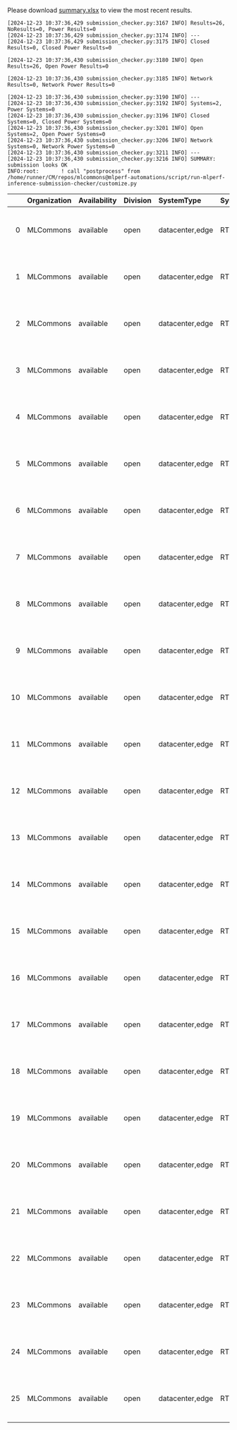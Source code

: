 Please download [summary.xlsx](summary.xlsx) to view the most recent results. 
 ```
[2024-12-23 10:37:36,429 submission_checker.py:3167 INFO] Results=26, NoResults=0, Power Results=0
[2024-12-23 10:37:36,429 submission_checker.py:3174 INFO] ---
[2024-12-23 10:37:36,429 submission_checker.py:3175 INFO] Closed Results=0, Closed Power Results=0

[2024-12-23 10:37:36,430 submission_checker.py:3180 INFO] Open Results=26, Open Power Results=0

[2024-12-23 10:37:36,430 submission_checker.py:3185 INFO] Network Results=0, Network Power Results=0

[2024-12-23 10:37:36,430 submission_checker.py:3190 INFO] ---
[2024-12-23 10:37:36,430 submission_checker.py:3192 INFO] Systems=2, Power Systems=0
[2024-12-23 10:37:36,430 submission_checker.py:3196 INFO] Closed Systems=0, Closed Power Systems=0
[2024-12-23 10:37:36,430 submission_checker.py:3201 INFO] Open Systems=2, Open Power Systems=0
[2024-12-23 10:37:36,430 submission_checker.py:3206 INFO] Network Systems=0, Network Power Systems=0
[2024-12-23 10:37:36,430 submission_checker.py:3211 INFO] ---
[2024-12-23 10:37:36,430 submission_checker.py:3216 INFO] SUMMARY: submission looks OK
INFO:root:       ! call "postprocess" from /home/runner/CM/repos/mlcommons@mlperf-automations/script/run-mlperf-inference-submission-checker/customize.py

```

|    | Organization   | Availability   | Division   | SystemType      | SystemName   | Platform                                                       | Model        | MlperfModel   | Scenario     |       Result | Accuracy              |   number_of_nodes | host_processor_model_name            |   host_processors_per_node |   host_processor_core_count | accelerator_model_name   |   accelerators_per_node | Location                                                                                                        | framework   | operating_system                                |   notes |   compliance |   errors | version   |   inferred | has_power   | Units        | weight_data_types   |
|---:|:---------------|:---------------|:-----------|:----------------|:-------------|:---------------------------------------------------------------|:-------------|:--------------|:-------------|-------------:|:----------------------|------------------:|:-------------------------------------|---------------------------:|----------------------------:|:-------------------------|------------------------:|:----------------------------------------------------------------------------------------------------------------|:------------|:------------------------------------------------|--------:|-------------:|---------:|:----------|-----------:|:------------|:-------------|:--------------------|
|  0 | MLCommons      | available      | open       | datacenter,edge | RTX4090x2    | RTX4090x2-nvidia_original-gpu-tensorrt-vdefault-default_config | resnet50     | resnet        | MultiStream  |     0.502795 | acc: 76.064           |                 1 | Intel(R) Xeon(R) w7-2495X            |                          1 |                          24 | NVIDIA GeForce RTX 4090  |                       2 | open/MLCommons/results/RTX4090x2-nvidia_original-gpu-tensorrt-vdefault-default_config/resnet50/multistream      | TensorRT    | Ubuntu 20.04 (linux-6.8.0-49-generic-glibc2.31) |     nan |            1 |        0 | v5.0      |          0 | False       | Latency (ms) | int8                |
|  1 | MLCommons      | available      | open       | datacenter,edge | RTX4090x2    | RTX4090x2-nvidia_original-gpu-tensorrt-vdefault-default_config | resnet50     | resnet        | Server       | 73744        | acc: 76.078           |                 1 | Intel(R) Xeon(R) w7-2495X            |                          1 |                          24 | NVIDIA GeForce RTX 4090  |                       2 | open/MLCommons/results/RTX4090x2-nvidia_original-gpu-tensorrt-vdefault-default_config/resnet50/server           | TensorRT    | Ubuntu 20.04 (linux-6.8.0-49-generic-glibc2.31) |     nan |            1 |        0 | v5.0      |          0 | False       | Queries/s    | int8                |
|  2 | MLCommons      | available      | open       | datacenter,edge | RTX4090x2    | RTX4090x2-nvidia_original-gpu-tensorrt-vdefault-default_config | resnet50     | resnet        | SingleStream |     0.303433 | acc: 76.064           |                 1 | Intel(R) Xeon(R) w7-2495X            |                          1 |                          24 | NVIDIA GeForce RTX 4090  |                       2 | open/MLCommons/results/RTX4090x2-nvidia_original-gpu-tensorrt-vdefault-default_config/resnet50/singlestream     | TensorRT    | Ubuntu 20.04 (linux-6.8.0-49-generic-glibc2.31) |     nan |            1 |        0 | v5.0      |          0 | False       | Latency (ms) | int8                |
|  3 | MLCommons      | available      | open       | datacenter,edge | RTX4090x2    | RTX4090x2-nvidia_original-gpu-tensorrt-vdefault-default_config | resnet50     | resnet        | Offline      | 88086.9      | acc: 76.078           |                 1 | Intel(R) Xeon(R) w7-2495X            |                          1 |                          24 | NVIDIA GeForce RTX 4090  |                       2 | open/MLCommons/results/RTX4090x2-nvidia_original-gpu-tensorrt-vdefault-default_config/resnet50/offline          | TensorRT    | Ubuntu 20.04 (linux-6.8.0-49-generic-glibc2.31) |     nan |            1 |        0 | v5.0      |          0 | False       | Samples/s    | int8                |
|  4 | MLCommons      | available      | open       | datacenter,edge | RTX4090x2    | RTX4090x2-nvidia_original-gpu-tensorrt-vdefault-default_config | bert-99.9    | bert-99.9     | SingleStream |     2.17312  | F1: 90.88109554940347 |                 1 | Intel(R) Xeon(R) w7-2495X            |                          1 |                          24 | NVIDIA GeForce RTX 4090  |                       2 | open/MLCommons/results/RTX4090x2-nvidia_original-gpu-tensorrt-vdefault-default_config/bert-99.9/singlestream    | TensorRT    | Ubuntu 20.04 (linux-6.8.0-49-generic-glibc2.31) |     nan |            1 |        0 | v5.0      |          0 | False       | Latency (ms) | fp16                |
|  5 | MLCommons      | available      | open       | datacenter,edge | RTX4090x2    | RTX4090x2-nvidia_original-gpu-tensorrt-vdefault-default_config | bert-99.9    | bert-99.9     | Offline      |  3347.07     | F1: 90.8832407068292  |                 1 | Intel(R) Xeon(R) w7-2495X            |                          1 |                          24 | NVIDIA GeForce RTX 4090  |                       2 | open/MLCommons/results/RTX4090x2-nvidia_original-gpu-tensorrt-vdefault-default_config/bert-99.9/offline         | TensorRT    | Ubuntu 20.04 (linux-6.8.0-49-generic-glibc2.31) |     nan |            1 |        0 | v5.0      |          0 | False       | Samples/s    | fp16                |
|  6 | MLCommons      | available      | open       | datacenter,edge | RTX4090x2    | RTX4090x2-nvidia_original-gpu-tensorrt-vdefault-default_config | 3d-unet-99.9 | 3d-unet-99.9  | SingleStream |   430.193    | DICE: 0.86236         |                 1 | Intel(R) Xeon(R) w7-2495X            |                          1 |                          24 | NVIDIA GeForce RTX 4090  |                       2 | open/MLCommons/results/RTX4090x2-nvidia_original-gpu-tensorrt-vdefault-default_config/3d-unet-99.9/singlestream | TensorRT    | Ubuntu 20.04 (linux-6.8.0-49-generic-glibc2.31) |     nan |            1 |        0 | v5.0      |          0 | False       | Latency (ms) | int8                |
|  7 | MLCommons      | available      | open       | datacenter,edge | RTX4090x2    | RTX4090x2-nvidia_original-gpu-tensorrt-vdefault-default_config | 3d-unet-99.9 | 3d-unet-99.9  | Offline      |     8.32587  | DICE: 0.86236         |                 1 | Intel(R) Xeon(R) w7-2495X            |                          1 |                          24 | NVIDIA GeForce RTX 4090  |                       2 | open/MLCommons/results/RTX4090x2-nvidia_original-gpu-tensorrt-vdefault-default_config/3d-unet-99.9/offline      | TensorRT    | Ubuntu 20.04 (linux-6.8.0-49-generic-glibc2.31) |     nan |            1 |        0 | v5.0      |          0 | False       | Samples/s    | int8                |
|  8 | MLCommons      | available      | open       | datacenter,edge | RTX4090x2    | RTX4090x2-nvidia_original-gpu-tensorrt-vdefault-default_config | bert-99      | bert-99       | SingleStream |     1.03372  | F1: 90.26682135974633 |                 1 | Intel(R) Xeon(R) w7-2495X            |                          1 |                          24 | NVIDIA GeForce RTX 4090  |                       2 | open/MLCommons/results/RTX4090x2-nvidia_original-gpu-tensorrt-vdefault-default_config/bert-99/singlestream      | TensorRT    | Ubuntu 20.04 (linux-6.8.0-49-generic-glibc2.31) |     nan |            1 |        0 | v5.0      |          0 | False       | Latency (ms) | int8                |
|  9 | MLCommons      | available      | open       | datacenter,edge | RTX4090x2    | RTX4090x2-nvidia_original-gpu-tensorrt-vdefault-default_config | bert-99      | bert-99       | Offline      |  8285        | F1: 90.15673510616978 |                 1 | Intel(R) Xeon(R) w7-2495X            |                          1 |                          24 | NVIDIA GeForce RTX 4090  |                       2 | open/MLCommons/results/RTX4090x2-nvidia_original-gpu-tensorrt-vdefault-default_config/bert-99/offline           | TensorRT    | Ubuntu 20.04 (linux-6.8.0-49-generic-glibc2.31) |     nan |            1 |        0 | v5.0      |          0 | False       | Samples/s    | int8                |
| 10 | MLCommons      | available      | open       | datacenter,edge | RTX4090x1    | RTX4090x1-nvidia_original-gpu-tensorrt-vdefault-default_config | retinanet    | retinanet     | MultiStream  |    10.8942   | mAP: 37.301           |                 1 | 13th Gen Intel(R) Core(TM) i9-13900K |                          1 |                          24 | NVIDIA GeForce RTX 4090  |                       1 | open/MLCommons/results/RTX4090x1-nvidia_original-gpu-tensorrt-vdefault-default_config/retinanet/multistream     | TensorRT    | Ubuntu 20.04 (linux-6.8.0-49-generic-glibc2.31) |     nan |            1 |        0 | v5.0      |          0 | False       | Latency (ms) | int8                |
| 11 | MLCommons      | available      | open       | datacenter,edge | RTX4090x1    | RTX4090x1-nvidia_original-gpu-tensorrt-vdefault-default_config | retinanet    | retinanet     | Server       |   637.176    | mAP: 37.367           |                 1 | 13th Gen Intel(R) Core(TM) i9-13900K |                          1 |                          24 | NVIDIA GeForce RTX 4090  |                       1 | open/MLCommons/results/RTX4090x1-nvidia_original-gpu-tensorrt-vdefault-default_config/retinanet/server          | TensorRT    | Ubuntu 20.04 (linux-6.8.0-49-generic-glibc2.31) |     nan |            1 |        0 | v5.0      |          0 | False       | Queries/s    | int8                |
| 12 | MLCommons      | available      | open       | datacenter,edge | RTX4090x1    | RTX4090x1-nvidia_original-gpu-tensorrt-vdefault-default_config | retinanet    | retinanet     | SingleStream |     1.7452   | mAP: 37.324           |                 1 | 13th Gen Intel(R) Core(TM) i9-13900K |                          1 |                          24 | NVIDIA GeForce RTX 4090  |                       1 | open/MLCommons/results/RTX4090x1-nvidia_original-gpu-tensorrt-vdefault-default_config/retinanet/singlestream    | TensorRT    | Ubuntu 20.04 (linux-6.8.0-49-generic-glibc2.31) |     nan |            1 |        0 | v5.0      |          0 | False       | Latency (ms) | int8                |
| 13 | MLCommons      | available      | open       | datacenter,edge | RTX4090x1    | RTX4090x1-nvidia_original-gpu-tensorrt-vdefault-default_config | retinanet    | retinanet     | Offline      |   862.91     | mAP: 37.351           |                 1 | 13th Gen Intel(R) Core(TM) i9-13900K |                          1 |                          24 | NVIDIA GeForce RTX 4090  |                       1 | open/MLCommons/results/RTX4090x1-nvidia_original-gpu-tensorrt-vdefault-default_config/retinanet/offline         | TensorRT    | Ubuntu 20.04 (linux-6.8.0-49-generic-glibc2.31) |     nan |            1 |        0 | v5.0      |          0 | False       | Samples/s    | int8                |
| 14 | MLCommons      | available      | open       | datacenter,edge | RTX4090x1    | RTX4090x1-nvidia_original-gpu-tensorrt-vdefault-default_config | resnet50     | resnet        | MultiStream  |     0.467192 | acc: 76.064           |                 1 | 13th Gen Intel(R) Core(TM) i9-13900K |                          1 |                          24 | NVIDIA GeForce RTX 4090  |                       1 | open/MLCommons/results/RTX4090x1-nvidia_original-gpu-tensorrt-vdefault-default_config/resnet50/multistream      | TensorRT    | Ubuntu 20.04 (linux-6.8.0-49-generic-glibc2.31) |     nan |            1 |        0 | v5.0      |          0 | False       | Latency (ms) | int8                |
| 15 | MLCommons      | available      | open       | datacenter,edge | RTX4090x1    | RTX4090x1-nvidia_original-gpu-tensorrt-vdefault-default_config | resnet50     | resnet        | Server       | 35357.7      | acc: 76.078           |                 1 | 13th Gen Intel(R) Core(TM) i9-13900K |                          1 |                          24 | NVIDIA GeForce RTX 4090  |                       1 | open/MLCommons/results/RTX4090x1-nvidia_original-gpu-tensorrt-vdefault-default_config/resnet50/server           | TensorRT    | Ubuntu 20.04 (linux-6.8.0-49-generic-glibc2.31) |     nan |            1 |        0 | v5.0      |          0 | False       | Queries/s    | int8                |
| 16 | MLCommons      | available      | open       | datacenter,edge | RTX4090x1    | RTX4090x1-nvidia_original-gpu-tensorrt-vdefault-default_config | resnet50     | resnet        | SingleStream |     0.277232 | acc: 76.064           |                 1 | 13th Gen Intel(R) Core(TM) i9-13900K |                          1 |                          24 | NVIDIA GeForce RTX 4090  |                       1 | open/MLCommons/results/RTX4090x1-nvidia_original-gpu-tensorrt-vdefault-default_config/resnet50/singlestream     | TensorRT    | Ubuntu 20.04 (linux-6.8.0-49-generic-glibc2.31) |     nan |            1 |        0 | v5.0      |          0 | False       | Latency (ms) | int8                |
| 17 | MLCommons      | available      | open       | datacenter,edge | RTX4090x1    | RTX4090x1-nvidia_original-gpu-tensorrt-vdefault-default_config | resnet50     | resnet        | Offline      | 43780.4      | acc: 76.078           |                 1 | 13th Gen Intel(R) Core(TM) i9-13900K |                          1 |                          24 | NVIDIA GeForce RTX 4090  |                       1 | open/MLCommons/results/RTX4090x1-nvidia_original-gpu-tensorrt-vdefault-default_config/resnet50/offline          | TensorRT    | Ubuntu 20.04 (linux-6.8.0-49-generic-glibc2.31) |     nan |            1 |        0 | v5.0      |          0 | False       | Samples/s    | int8                |
| 18 | MLCommons      | available      | open       | datacenter,edge | RTX4090x1    | RTX4090x1-nvidia_original-gpu-tensorrt-vdefault-default_config | bert-99.9    | bert-99.9     | Server       |  1414.95     | F1: 90.89127264236201 |                 1 | 13th Gen Intel(R) Core(TM) i9-13900K |                          1 |                          24 | NVIDIA GeForce RTX 4090  |                       1 | open/MLCommons/results/RTX4090x1-nvidia_original-gpu-tensorrt-vdefault-default_config/bert-99.9/server          | TensorRT    | Ubuntu 20.04 (linux-6.8.0-49-generic-glibc2.31) |     nan |            1 |        0 | v5.0      |          0 | False       | Queries/s    | fp16                |
| 19 | MLCommons      | available      | open       | datacenter,edge | RTX4090x1    | RTX4090x1-nvidia_original-gpu-tensorrt-vdefault-default_config | bert-99.9    | bert-99.9     | SingleStream |     2.17509  | F1: 90.88109554940347 |                 1 | 13th Gen Intel(R) Core(TM) i9-13900K |                          1 |                          24 | NVIDIA GeForce RTX 4090  |                       1 | open/MLCommons/results/RTX4090x1-nvidia_original-gpu-tensorrt-vdefault-default_config/bert-99.9/singlestream    | TensorRT    | Ubuntu 20.04 (linux-6.8.0-49-generic-glibc2.31) |     nan |            1 |        0 | v5.0      |          0 | False       | Latency (ms) | fp16                |
| 20 | MLCommons      | available      | open       | datacenter,edge | RTX4090x1    | RTX4090x1-nvidia_original-gpu-tensorrt-vdefault-default_config | bert-99.9    | bert-99.9     | Offline      |  1673.62     | F1: 90.8832407068292  |                 1 | 13th Gen Intel(R) Core(TM) i9-13900K |                          1 |                          24 | NVIDIA GeForce RTX 4090  |                       1 | open/MLCommons/results/RTX4090x1-nvidia_original-gpu-tensorrt-vdefault-default_config/bert-99.9/offline         | TensorRT    | Ubuntu 20.04 (linux-6.8.0-49-generic-glibc2.31) |     nan |            1 |        0 | v5.0      |          0 | False       | Samples/s    | fp16                |
| 21 | MLCommons      | available      | open       | datacenter,edge | RTX4090x1    | RTX4090x1-nvidia_original-gpu-tensorrt-vdefault-default_config | 3d-unet-99.9 | 3d-unet-99.9  | SingleStream |   433.76     | DICE: 0.86236         |                 1 | 13th Gen Intel(R) Core(TM) i9-13900K |                          1 |                          24 | NVIDIA GeForce RTX 4090  |                       1 | open/MLCommons/results/RTX4090x1-nvidia_original-gpu-tensorrt-vdefault-default_config/3d-unet-99.9/singlestream | TensorRT    | Ubuntu 20.04 (linux-6.8.0-49-generic-glibc2.31) |     nan |            1 |        0 | v5.0      |          0 | False       | Latency (ms) | int8                |
| 22 | MLCommons      | available      | open       | datacenter,edge | RTX4090x1    | RTX4090x1-nvidia_original-gpu-tensorrt-vdefault-default_config | 3d-unet-99.9 | 3d-unet-99.9  | Offline      |     4.16825  | DICE: 0.86236         |                 1 | 13th Gen Intel(R) Core(TM) i9-13900K |                          1 |                          24 | NVIDIA GeForce RTX 4090  |                       1 | open/MLCommons/results/RTX4090x1-nvidia_original-gpu-tensorrt-vdefault-default_config/3d-unet-99.9/offline      | TensorRT    | Ubuntu 20.04 (linux-6.8.0-49-generic-glibc2.31) |     nan |            1 |        0 | v5.0      |          0 | False       | Samples/s    | int8                |
| 23 | MLCommons      | available      | open       | datacenter,edge | RTX4090x1    | RTX4090x1-nvidia_original-gpu-tensorrt-vdefault-default_config | bert-99      | bert-99       | Server       |  3841.13     | F1: 90.25897829249658 |                 1 | 13th Gen Intel(R) Core(TM) i9-13900K |                          1 |                          24 | NVIDIA GeForce RTX 4090  |                       1 | open/MLCommons/results/RTX4090x1-nvidia_original-gpu-tensorrt-vdefault-default_config/bert-99/server            | TensorRT    | Ubuntu 20.04 (linux-6.8.0-49-generic-glibc2.31) |     nan |            1 |        0 | v5.0      |          0 | False       | Queries/s    | int8                |
| 24 | MLCommons      | available      | open       | datacenter,edge | RTX4090x1    | RTX4090x1-nvidia_original-gpu-tensorrt-vdefault-default_config | bert-99      | bert-99       | SingleStream |     1.01659  | F1: 90.26682135974633 |                 1 | 13th Gen Intel(R) Core(TM) i9-13900K |                          1 |                          24 | NVIDIA GeForce RTX 4090  |                       1 | open/MLCommons/results/RTX4090x1-nvidia_original-gpu-tensorrt-vdefault-default_config/bert-99/singlestream      | TensorRT    | Ubuntu 20.04 (linux-6.8.0-49-generic-glibc2.31) |     nan |            1 |        0 | v5.0      |          0 | False       | Latency (ms) | int8                |
| 25 | MLCommons      | available      | open       | datacenter,edge | RTX4090x1    | RTX4090x1-nvidia_original-gpu-tensorrt-vdefault-default_config | bert-99      | bert-99       | Offline      |  4119.08     | F1: 90.15673510616978 |                 1 | 13th Gen Intel(R) Core(TM) i9-13900K |                          1 |                          24 | NVIDIA GeForce RTX 4090  |                       1 | open/MLCommons/results/RTX4090x1-nvidia_original-gpu-tensorrt-vdefault-default_config/bert-99/offline           | TensorRT    | Ubuntu 20.04 (linux-6.8.0-49-generic-glibc2.31) |     nan |            1 |        0 | v5.0      |          0 | False       | Samples/s    | int8                |